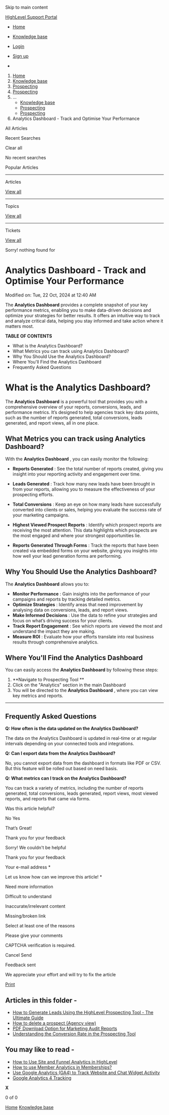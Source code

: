 Skip to main content

[ HighLevel Support Portal ](https://help.gohighlevel.com)

  * [ Home ](/support/home)
  * [ Knowledge base ](/support/solutions)

  * [Login](/support/login)
  * [Sign up](/support/signup)
  * 

  1. [Home](/support/home)
  2. [Knowledge base](/support/solutions)
  3. [Prospecting](/support/solutions/48000456113)
  4. [Prospecting](/support/solutions/folders/48000690261)
  5. ... 
     * [Knowledge base](/support/solutions)
     * [Prospecting](/support/solutions/48000456113)
     * [Prospecting](/support/solutions/folders/48000690261)
  6. Analytics Dashboard - Track and Optimise Your Performance

All  Articles 

Recent Searches

Clear all

No recent searches

Popular Articles

* * *

Articles

[View all](/support/search/solutions)

* * *

Topics

[View all](/support/search/topics)

* * *

Tickets

[View all](/support/search/tickets)

Sorry! nothing found for   

# Analytics Dashboard - Track and Optimise Your Performance

Modified on: Tue, 22 Oct, 2024 at 12:40 AM

The **Analytics Dashboard** provides a complete snapshot of your key performance metrics, enabling you to make data-driven decisions and optimize your strategies for better results. It offers an intuitive way to track and analyze critical data, helping you stay informed and take action where it matters most.

**TABLE OF CONTENTS**

  * What is the Analytics Dashboard?
  * What Metrics you can track using Analytics Dashboard?
  * Why You Should Use the Analytics Dashboard?
  * Where You'll Find the Analytics Dashboard
  * Frequently Asked Questions

# **What is the Analytics Dashboard?**

The **Analytics Dashboard** is a powerful tool that provides you with a comprehensive overview of your reports, conversions, leads, and performance metrics. It’s designed to help agencies track key data points, such as the number of reports generated, total conversions, leads generated, and report views, all in one place.

## **What Metrics you can track using Analytics Dashboard?**

With the **Analytics Dashboard** , you can easily monitor the following:

  * **Reports Generated** : See the total number of reports created, giving you insight into your reporting activity and engagement over time.

  * **Leads Generated** : Track how many new leads have been brought in from your reports, allowing you to measure the effectiveness of your prospecting efforts.

  * **Total Conversions** : Keep an eye on how many leads have successfully converted into clients or sales, helping you evaluate the success rate of your marketing campaigns.

  * **Highest Viewed Prospect Reports** : Identify which prospect reports are receiving the most attention. This data highlights which prospects are the most engaged and where your strongest opportunities lie.  

  * **Reports Generated Through Forms** : Track the reports that have been created via embedded forms on your website, giving you insights into how well your lead generation forms are performing.  

## **Why You Should Use the Analytics Dashboard?**

The **Analytics Dashboard** allows you to:

  * **Monitor Performance** : Gain insights into the performance of your campaigns and reports by tracking detailed metrics.
  * **Optimize Strategies** : Identify areas that need improvement by analysing data on conversions, leads, and report views.
  * **Make Informed Decisions** : Use the data to refine your strategies and focus on what’s driving success for your clients.
  * **Track Report Engagement** : See which reports are viewed the most and understand the impact they are making.
  * **Measure ROI** : Evaluate how your efforts translate into real business results through comprehensive analytics.

## **Where You'll Find the Analytics Dashboard**

You can easily access the **Analytics Dashboard** by following these steps:

  1. **Navigate to Prospecting Tool  **
  2. Click on the "Analytics" section in the main Dashboard
  3. You will be directed to the **Analytics Dashboard** , where you can view key metrics and reports.

* * *

## **Frequently Asked Questions**

**Q: How often is the data updated on the Analytics Dashboard?**  
  
The data on the Analytics Dashboard is updated in real-time or at regular intervals depending on your connected tools and integrations.

**Q: Can I export data from the Analytics Dashboard?**  
  
No, you cannot export data from the dashboard in formats like PDF or CSV. But this feature will be rolled out based on need basis.

**Q: What metrics can I track on the Analytics Dashboard?**  
  
You can track a variety of metrics, including the number of reports generated, total conversions, leads generated, report views, most viewed reports, and reports that came via forms.

Was this article helpful?

No  Yes 

That’s Great!

Thank you for your feedback

Sorry! We couldn't be helpful

Thank you for your feedback

Your e-mail address *

Let us know how can we improve this article! *

Need more information 

Difficult to understand 

Inaccurate/irrelevant content 

Missing/broken link 

Select at least one of the reasons 

Please give your comments 

CAPTCHA verification is required. 

Cancel  Send 

Feedback sent

We appreciate your effort and will try to fix the article

[Print](javascript:print\(\))

## Articles in this folder -

  * [How to Generate Leads Using the HighLevel Prospecting Tool - The Ultimate Guide](/support/solutions/articles/48001231875-how-to-generate-leads-using-the-highlevel-prospecting-tool-the-ultimate-guide)
  * [How to delete a prospect (Agency view)](/support/solutions/articles/155000000584-how-to-delete-a-prospect-agency-view-)
  * [PDF Download Option for Marketing Audit Reports](/support/solutions/articles/155000001065-pdf-download-option-for-marketing-audit-reports)
  * [Understanding the Conversion Rate in the Prospecting Tool](/support/solutions/articles/155000001355-understanding-the-conversion-rate-in-the-prospecting-tool)

## You may like to read -

  * [How to Use Site and Funnel Analytics in HighLevel](/support/solutions/articles/155000003094-how-to-use-site-and-funnel-analytics-in-highlevel)
  * [How to use Member Analytics in Memberships?](/support/solutions/articles/155000000159-how-to-use-member-analytics-in-memberships-)
  * [Use Google Analytics (GA4) to Track Website and Chat Widget Activity](/support/solutions/articles/155000002178-use-google-analytics-ga4-to-track-website-and-chat-widget-activity)
  * [Google Analytics 4 Tracking](/support/solutions/articles/48001234199-google-analytics-4-tracking)

**X**

0 of 0 []()

[Home](/support/home) [Knowledge base](/support/solutions)
